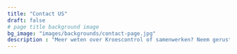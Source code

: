 ```yaml
---
title: "Contact US"
draft: false
# page title background image
bg_image: "images/backgrounds/contact-page.jpg"
description : "Meer weten over Kroescontrol of samenwerken? Neem gerust contact op via de onderstaande methodes"
---
```


